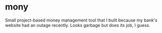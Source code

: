 # mony

Small project-based money management tool that I built because my bank's website had an outage recently. Looks garbage but does its job, I guess.
